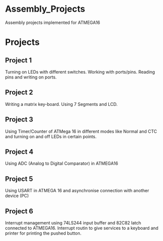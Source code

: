 # Assembly_Projects
 Assembly projects implemented for ATMEGA16

# Projects

## Project 1
  Turning on LEDs with different switches. Working with ports/pins. Reading pins and writing on ports. 
  
## Project 2
  Writing a matrix key-board. Using 7 Segments and LCD.
  
## Project 3
  Using Timer/Counter of ATMega 16 in different modes like Normal and CTC and turning on and off LEDs in certain points.
  
## Project 4
  Using ADC (Analog to Digital Comparator) in ATMEGA16

## Project 5
  Using USART in ATMEGA 16 and asynchronise connection with another device (PC)

## Project 6
  Interrupt management using 74LS244 input buffer and 82C82 latch connected to ATMEGA16. Interrupt routin to give services to a keyboard and printer for printing the pushed button. 
